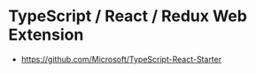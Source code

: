 # TypeScript / React / Redux Web Extension

* https://github.com/Microsoft/TypeScript-React-Starter
